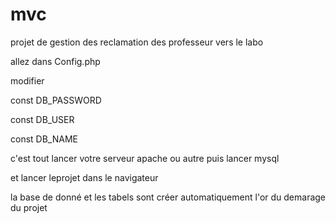 # mvc
projet de gestion des reclamation des professeur vers le labo

allez dans Config.php

modifier 

const DB_PASSWORD

const DB_USER

const DB_NAME

c'est tout lancer votre serveur apache ou autre puis lancer mysql

et lancer leprojet dans le navigateur

la base de donné et les tabels sont créer automatiquement l'or du demarage du projet
